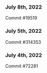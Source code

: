 ### July 8th, 2022

Commit #19519

### July 5th, 2022

Commit #314353


### July 4th, 2022

Commit #72281
